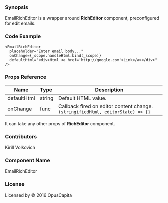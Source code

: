 ### Synopsis

EmailRichEditor is a wrapper around **RichEditor** component, preconfigured for edit emails.

### Code Example

```
<EmailRichEditor
  placeholder="Enter email body..."
  onChange={_scope.handleHtml.bind(_scope)}
  defaultHtml="<div>Html <a href='http://google.com'>Link</a></div>"
/>
```

### Props Reference

| Name                          | Type                  | Description                                                |
| ------------------------------|:----------------------| -----------------------------------------------------------|
| defaultHtml | string | Default HTML value. |
| onChange | func | Callback fired on editor content change. `(stringifiedHtml, editorState) => {}` |

It can take any other props of **RichEditor** component.

### Contributors
Kirill Volkovich

### Component Name

EmailRichEditor

### License

Licensed by © 2016 OpusCapita

